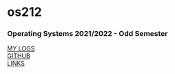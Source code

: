 # os212

### Operating Systems 2021/2022 - Odd Semester

[MY LOGS](TXT/mylog.txt)<br>
[GITHUB](https://github.com/orelar/os212/)<br>
[LINKS](LINKS)
